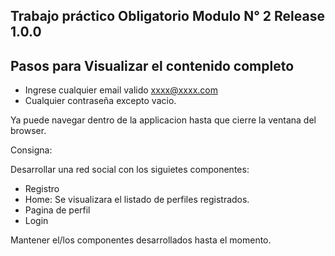 ## Trabajo práctico Obligatorio Modulo N° 2 Release 1.0.0

## Pasos para Visualizar el contenido completo

- Ingrese cualquier email valido xxxx@xxxx.com
- Cualquier contraseña excepto vacio.

Ya puede navegar dentro de la applicacion hasta que cierre la ventana del browser.

Consigna:

Desarrollar una red social con los siguietes componentes:

- Registro
- Home: Se visualizara el listado de perfiles registrados.
- Pagina de perfil
- Login

Mantener el/los componentes desarrollados hasta el momento.
